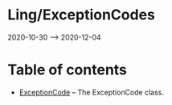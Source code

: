 Ling/ExceptionCodes
================
2020-10-30 --> 2020-12-04




Table of contents
===========

- [ExceptionCode](https://github.com/lingtalfi/ExceptionCodes/blob/master/doc/api/Ling/ExceptionCodes/ExceptionCode.md) &ndash; The ExceptionCode class.




